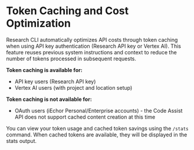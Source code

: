 # Token Caching and Cost Optimization

Research CLI automatically optimizes API costs through token caching when using API key authentication (Research API key or Vertex AI). This feature reuses previous system instructions and context to reduce the number of tokens processed in subsequent requests.

**Token caching is available for:**

- API key users (Research API key)
- Vertex AI users (with project and location setup)

**Token caching is not available for:**

- OAuth users (iEchor Personal/Enterprise accounts) - the Code Assist API does not support cached content creation at this time

You can view your token usage and cached token savings using the `/stats` command. When cached tokens are available, they will be displayed in the stats output.
